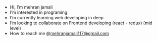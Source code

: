 - Hi, I’m mehran jamali
- I’m interested in programing
- I’m currently learning web developing in deep
- I’m looking to collaborate on Frontend developing (react - redux) (mid level)
- How to reach me @mehranjamali117@gmail.com


